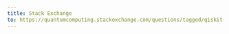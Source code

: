 ```yaml
---
title: Stack Exchange
to: https://quantumcomputing.stackexchange.com/questions/tagged/qiskit
---
```

